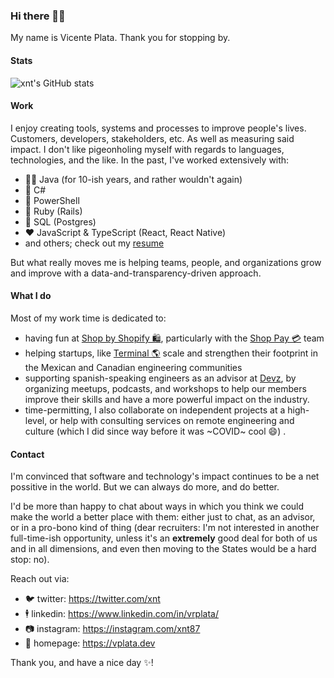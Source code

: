  ### Hi there 👋🏼

My name is Vicente Plata. Thank you for stopping by.

#### Stats

![xnt's GitHub stats](https://github-readme-stats.vercel.app/api?username=xnt&count_private=true&show_icons=true&include_all_commits=true&hide=contribs&title_color=fff&icon_color=79ff97&text_color=9f9f9f&bg_color=151515)

#### Work

I enjoy creating tools, systems and processes to improve people's lives. Customers, developers, stakeholders, etc. As well as measuring 
said impact. I don't like pigeonholing myself with regards to languages, technologies, and the like. In the past, I've worked 
extensively with:

  - 🙅‍♂️ Java (for 10-ish years, and rather wouldn't again)
  - 🤷 C#
  - 💪 PowerShell
  - :monorail: Ruby (Rails)
  - 🐘 SQL (Postgres) 
  - ❤️ JavaScript & TypeScript (React, React Native) 
  - and others; check out my [resume](https://vplata.dev/cv)
  
But what really moves me is helping teams, people, and organizations grow and improve with a data-and-transparency-driven approach.

#### What I do

Most of my work time is dedicated to:

  - having fun at [Shop by Shopify 🛍](https://shop.app), particularly with the [Shop Pay 💳](https://www.shopify.ca/blog/shop-pay-checkout) team
  - helping startups, like [Terminal 🌎](https://terminal.io) scale and strengthen their footprint in the Mexican and Canadian engineering communities
  - supporting spanish-speaking engineers as an advisor at [Devz](https://devz.mx), by organizing meetups, podcasts, and workshops to help 
  our members improve their skills and have a more powerful impact on the industry.
  - time-permitting, I also collaborate on independent projects at a high-level, or help with consulting services on remote engineering 
  and culture (which I did since way before it was ~COVID~ cool :smile:) .

#### Contact

I'm convinced that software and technology's impact continues to be a net possitive in the world. But we can always do more, and do better. 

I'd be more than happy to chat about ways in which you think we could make the world a better place with them: either just to chat, as an 
advisor, or in a pro-bono kind of thing (dear recruiters: I'm not interested in another full-time-ish opportunity, unless it's an **extremely** 
good deal for both of us and in all dimensions, and even then moving to the States would be a hard stop: no).

Reach out via:

  - 🐦 twitter: https://twitter.com/xnt
  - 🕴 linkedin: https://www.linkedin.com/in/vrplata/
  - 📷 instagram: https://instagram.com/xnt87
  - 🏡 homepage: https://vplata.dev

Thank you, and have a nice day :sparkles:!
